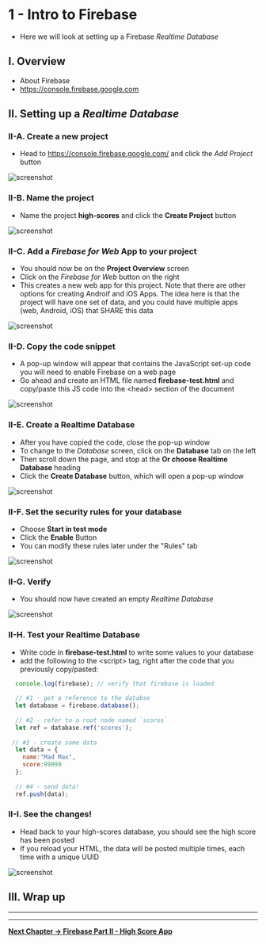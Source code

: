 # 1 - Intro to Firebase 

- Here we will look at setting up a Firebase *Realtime Database*

## I. Overview
- About Firebase
- https://console.firebase.google.com


## II. Setting up a *Realtime Database*


### II-A. Create a new project

- Head to https://console.firebase.google.com/ and click the *Add Project* button

![screenshot](_images/firebase-1.jpg)


### II-B. Name the project

- Name the project **high-scores** and click the **Create Project** button

![screenshot](_images/firebase-2.jpg)

### II-C. Add a *Firebase for Web* App to your project

- You should now be on the **Project Overview** screen
- Click on the *Firebase for Web* button on the right
- This creates a new web app for this project. Note that there are other options for creating Androif and iOS Apps. The idea here is that the project will have one set of data, and you could have multiple apps (web, Android, iOS) that SHARE this data

![screenshot](_images/firebase-3.jpg)

### II-D. Copy the code snippet

- A pop-up window will appear that contains the JavaScript set-up code you will need to enable Firebase on a web page
- Go ahead and create an HTML file named **firebase-test.html** and copy/paste this JS code into the &lt;head> section of the document

![screenshot](_images/firebase-4.jpg)

### II-E. Create a Realtime Database

- After you have copied the code, close the pop-up window
- To change to the *Database* screen, click on the **Database** tab on the left 
- Then scroll down the page, and stop at the **Or choose Realtime Database** heading
- Click the **Create Database** button, which will open a pop-up window

![screenshot](_images/firebase-5.jpg)


### II-F. Set the security rules for your database

- Choose **Start in test mode**
- Click the **Enable** Button
- You can modify these rules later under the "Rules" tab

![screenshot](_images/firebase-6.jpg)


### II-G. Verify

- You should now have created an empty *Realtime Database*

![screenshot](_images/firebase-7.jpg)


### II-H. Test your Realtime Database
- Write code in **firebase-test.html** to write some values to your database
- add the following to the &lt;script> tag, right after the code that you previously copy/pasted:

```js
  console.log(firebase); // verify that firebase is loaded
  
  // #1 - get a reference to the databse
  let database = firebase.database();
  
  // #2 - refer to a root node named `scores`
  let ref = database.ref('scores');
 
 // #3 - create some data
  let data = {
  	name:"Mad Max",
  	score:99999
  };
  
  // #4 - send data!
  ref.push(data);
```

### II-I. See the changes!

- Head back to your high-scores database, you should see the high score has been posted
- If you reload your HTML, the data will be posted multiple times, each time with a unique UUID

![screenshot](_images/firebase-8.jpg)


## III. Wrap up

<hr><hr>

**[Next Chapter -> Firebase Part II - High Score App](firebase-2.md)**

